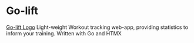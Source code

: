 # Go-lift
[Go-lift Logo](/assets/Go-lift_character.png)
Light-weight Workout tracking web-app, providing statistics to inform your training. Written with Go and HTMX
